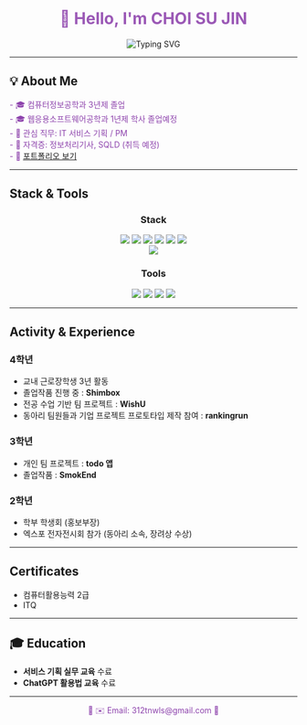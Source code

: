 <div align="center">

<h1 style="color: #9B59B6;">👋 Hello, I'm CHOI SU JIN </h1>
<!-- <h3 style="color: #8E44AD;">✨ Aspiring IT Planner | Passionate about User-Centered Design ✨</h3> -->

<p align="center">
  <img src="https://readme-typing-svg.demolab.com/?lines=Welcome+to+my+GitHub!&center=true&width=380&height=45&font=Quicksand&size=24&color=9B59B6" alt="Typing SVG" />
</p>

</div>

---

## 💡 About Me

<p style="color: #8E44AD;">
- 🎓 컴퓨터정보공학과 3년제 졸업 <br>
- 🎓 웹응용소프트웨어공학과 1년제 학사 졸업예정<br>
- 💼 관심 직무: IT 서비스 기획 / PM <br>
- 📄 자격증: 정보처리기사, SQLD (취득 예정)<br>
- 📝 <a href="https://www.notion.so/21dd73f3678980088529d2ed1eb51dcb](https://www.notion.so/Home-2222fe845ed780daadfcdb372ec8cd43" target="_blank">포트폴리오 보기</a><br>
</p>

---

## Stack & Tools

<div align="center">

### Stack  
<img src="https://img.shields.io/badge/React-61DAFB?style=for-the-badge&logo=react&logoColor=black"/>
<img src="https://img.shields.io/badge/Flutter-02569B?style=for-the-badge&logo=flutter&logoColor=white"/>
<img src="https://img.shields.io/badge/React_Native-61DAFB?style=for-the-badge&logo=react&logoColor=black"/>
<img src="https://img.shields.io/badge/JavaScript-F7DF1E?style=for-the-badge&logo=javascript&logoColor=black"/>
<img src="https://img.shields.io/badge/HTML5-E34F26?style=for-the-badge&logo=html5&logoColor=white"/>
<img src="https://img.shields.io/badge/CSS3-1572B6?style=for-the-badge&logo=css3&logoColor=white"/>
<br/>
<img src="https://img.shields.io/badge/Python-3776AB?style=for-the-badge&logo=python&logoColor=white"/>

<br/>

### Tools  
<img src="https://img.shields.io/badge/GitHub-181717?style=for-the-badge&logo=github&logoColor=white"/>
<img src="https://img.shields.io/badge/Notion-000000?style=for-the-badge&logo=notion&logoColor=white"/>
<img src="https://img.shields.io/badge/Figma-F24E1E?style=for-the-badge&logo=figma&logoColor=white"/>
<img src="https://img.shields.io/badge/VSCode-007ACC?style=for-the-badge&logo=visualstudiocode&logoColor=white"/>

</div>

---

## Activity & Experience

### 4학년
- 교내 근로장학생 3년 활동
- 졸업작품 진행 중 : **Shimbox**
- 전공 수업 기반 팀 프로젝트 : **WishU**
- 동아리 팀원들과 기업 프로젝트 프로토타입 제작 참여 : **rankingrun**

### 3학년
- 개인 팀 프로젝트 : **todo 앱**
- 졸업작품 : **SmokEnd**

### 2학년
- 학부 학생회 (홍보부장)
- 엑스포 전자전시회 참가 (동아리 소속, 장려상 수상)

---

## Certificates

- 컴퓨터활용능력 2급
- ITQ

---

## 🎓 Education

- **서비스 기획 실무 교육** 수료  
- **ChatGPT 활용법 교육** 수료

---

<p align="center" style="color: #8E44AD;">💜 ✉️ Email: 312tnwls@gmail.com 💜</p>

